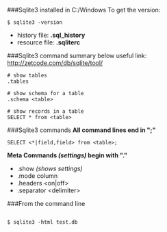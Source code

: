 ###Sqlite3 installed in C:/Windows
To get the version:
```
$ sqlite3 -version
```

- history file: **.sql_history**
- resource file: **.sqliterc**

###Sqlite3 command summary below
useful link: http://zetcode.com/db/sqlite/tool/

```
# show tables
.tables

# show schema for a table
.schema <table>

# show records in a table
SELECT * from <table>
```

###Sqlite3 commands
**All command lines end in ";"**
```
SELECT <*|field,field> from <table>;
```
**Meta Commands *(settings)* begin with "."**
- .show *(shows settings)*
- .mode column
- .headers \<on|off\>
- .separator \<delimiter\>

###From the command line
```

$ sqlite3 -html test.db
```

